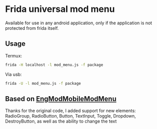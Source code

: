 # Frida universal mod menu

Available for use in any android application, only if the application is not protected from frida itself.

## Usage

Termux:

```bash
frida -H localhost -l mod_menu.js -f package
```

Via usb:

```bash
frida -U -l mod_menu.js -f package
```

## Based on [EngModMobileModMenu](https://github.com/Zunzz/EngModMobileModMenu)

Thanks for the original code, I added support for new elements: RadioGroup, RadioButton, Button, TextInput, Toggle, Dropdown, DestroyButton, as well as the ability to change the text
